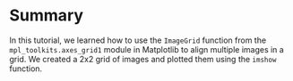 # Summary

In this tutorial, we learned how to use the `ImageGrid` function from the `mpl_toolkits.axes_grid1` module in Matplotlib to align multiple images in a grid. We created a 2x2 grid of images and plotted them using the `imshow` function.
